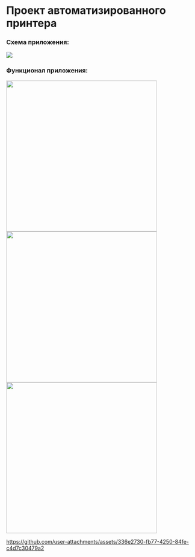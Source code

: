 <h1>Проект автоматизированного принтера</h1>

<h3>Схема приложения:</h3>
<img src="https://github.com/user-attachments/assets/57aa2d79-18e4-471b-b416-2e62b77a8614">


<h3>Функционал приложения:</h3>
<img src="https://github.com/user-attachments/assets/854d1ec6-8430-4153-ad31-0644d67e487a" width=400>
<img src="https://github.com/user-attachments/assets/3173f1cd-b69b-4957-92ce-96d065cad359" width=400>
<img src="https://github.com/user-attachments/assets/8ff4bfb4-0c95-440c-b217-5cf86c298eba" width=400>



https://github.com/user-attachments/assets/336e2730-fb77-4250-84fe-c4d7c30479a2

